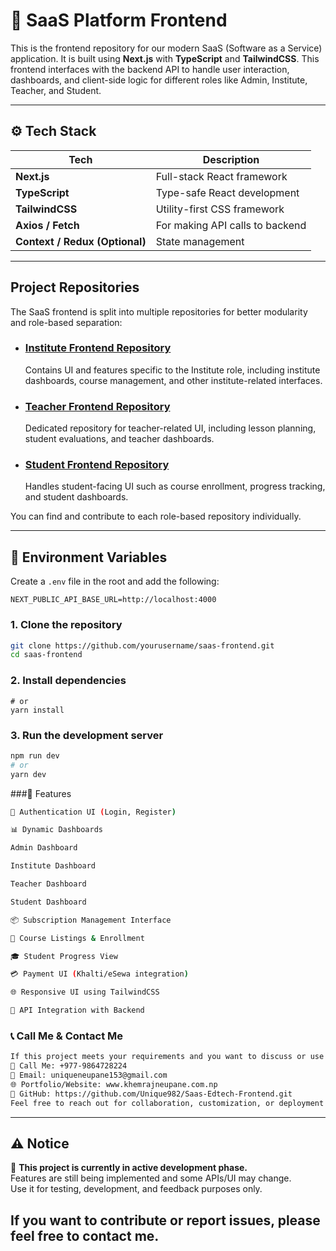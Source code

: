 # 🚀 SaaS Platform Frontend

This is the frontend repository for our modern SaaS (Software as a Service) application. It is built using **Next.js** with **TypeScript** and **TailwindCSS**. This frontend interfaces with the backend API to handle user interaction, dashboards, and client-side logic for different roles like Admin, Institute, Teacher, and Student.

---

## ⚙️ Tech Stack

| Tech        | Description                                  |
|-------------|----------------------------------------------|
| **Next.js** | Full-stack React framework                   |
| **TypeScript** | Type-safe React development              |
| **TailwindCSS** | Utility-first CSS framework             |
| **Axios / Fetch** | For making API calls to backend       |
| **Context / Redux (Optional)** | State management         |

--- 
##  Project Repositories
The SaaS frontend is split into multiple repositories for better modularity and role-based separation:
- ### [Institute Frontend Repository](https://github.com/Unique982/Saas-Edtech-Ui-Clinet-Institute.git)  
  Contains UI and features specific to the Institute role, including institute dashboards, course management, and other institute-related interfaces.
  
- ### [Teacher Frontend Repository](https://github.com/Unique982/Saas-EdTech-Ui-Clinet-Teacher.git)  
  Dedicated repository for teacher-related UI, including lesson planning, student evaluations, and teacher dashboards.

- ### [Student Frontend Repository](https://github.com/Unique982/Saas-Edtech-Student)  
  Handles student-facing UI such as course enrollment, progress tracking, and student dashboards.

You can find and contribute to each role-based repository individually.

---

## 🔑 Environment Variables

Create a `.env` file in the root and add the following:

```env
NEXT_PUBLIC_API_BASE_URL=http://localhost:4000
```
### 1. Clone the repository
```bash
git clone https://github.com/yourusername/saas-frontend.git
cd saas-frontend
```
### 2. Install dependencies
```bashnpm install
# or
yarn install
```
### 3. Run the development server
```bash
npm run dev
# or
yarn dev
```
###🔮 Features
```bash
🔐 Authentication UI (Login, Register)

📊 Dynamic Dashboards

Admin Dashboard

Institute Dashboard

Teacher Dashboard

Student Dashboard

📦 Subscription Management Interface

🧾 Course Listings & Enrollment

🎓 Student Progress View

💳 Payment UI (Khalti/eSewa integration)

🌐 Responsive UI using TailwindCSS

🧩 API Integration with Backend
```
### 📞 Call Me & Contact Me
```bash
If this project meets your requirements and you want to discuss or use it:
📱 Call Me: +977-9864728224
📧 Email: uniqueneupane153@gmail.com
🌐 Portfolio/Website: www.khemrajneupane.com.np
🔗 GitHub: https://github.com/Unique982/Saas-Edtech-Frontend.git
Feel free to reach out for collaboration, customization, or deployment support.
```
---

## ⚠️ Notice

🚧 **This project is currently in active development phase.**  
Features are still being implemented and some APIs/UI may change.  
Use it for testing, development, and feedback purposes only.

If you want to contribute or report issues, please feel free to contact me.
---


